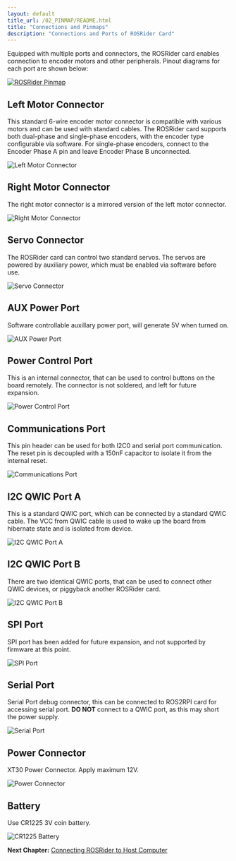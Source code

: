 ```yaml
---
layout: default
title_url: /02_PINMAP/README.html
title: "Connections and Pinmaps"
description: "Connections and Ports of ROSRider Card"
---
```


<style type="text/css">

	.markdown-body h2 {
		border-bottom: 3px solid #eaecef !important;
	}

</style>

Equipped with multiple ports and connectors, the ROSRider card enables connection to encoder motors and other peripherals. Pinout diagrams for each port are shown below:
  
[![ROSRider Pinmap](../images/ROSRider4D_portmap.png)](https://acada.dev/products)

## Left Motor Connector

This standard 6-wire encoder motor connector is compatible with various motors and can be used with standard cables. The ROSRider card supports both dual-phase and single-phase encoders, with the encoder type configurable via software. For single-phase encoders, connect to the Encoder Phase A pin and leave Encoder Phase B unconnected.

![Left Motor Connector](../images/pinmap/dwg_left_motor.png)

## Right Motor Connector

The right motor connector is a mirrored version of the left motor connector.

![Right Motor Connector](../images/pinmap/dwg_right_motor.png)

## Servo Connector

The ROSRider card can control two standard servos. The servos are powered by auxiliary power, which must be enabled via software before use.

![Servo Connector](../images/pinmap/dwg_servo.png)

## AUX Power Port

Software controllable auxillary power port, will generate 5V when turned on.

![AUX Power Port](../images/pinmap/dwg_power_aux.png)

## Power Control Port

This is an internal connector, that can be used to control buttons on the board remotely. The connector is not soldered, and left for future expansion.

![Power Control Port](../images/pinmap/dwg_power_control.png)

## Communications Port

This pin header can be used for both I2C0 and serial port communication. The reset pin is decoupled with a 150nF capacitor to isolate it from the internal reset.

![Communications Port](../images/pinmap/dwg_comm.png)

## I2C QWIC Port A

This is a standard QWIC port, which can be connected by a standard QWIC cable. The VCC from QWIC cable is used to wake up the board from hibernate state and is isolated from device.

![I2C QWIC Port A](../images/pinmap/dwg_qwic_a.png)

## I2C QWIC Port B

There are two identical QWIC ports, that can be used to connect other QWIC devices, or piggyback another ROSRider card.

![I2C QWIC Port B](../images/pinmap/dwg_qwic_b.png)

## SPI Port

SPI port has been added for future expansion, and not supported by firmware at this point.

![SPI Port](../images/pinmap/dwg_spi.png)

## Serial Port

Serial Port debug connector, this can be connected to ROS2RPI card for accessing serial port. **DO NOT** connect to a QWIC port, as this may short the power supply.

![Serial Port](../images/pinmap/dwg_serial.png)

## Power Connector

XT30 Power Connector. Apply maximum 12V.

![Power Connector](../images/pinmap/dwg_xt30.png)

## Battery

Use CR1225 3V coin battery.

![CR1225 Battery](../images/pinmap/dwg_cr1225.png)

__Next Chapter:__ [Connecting ROSRider to Host Computer](../03_CONNECT/README.md)